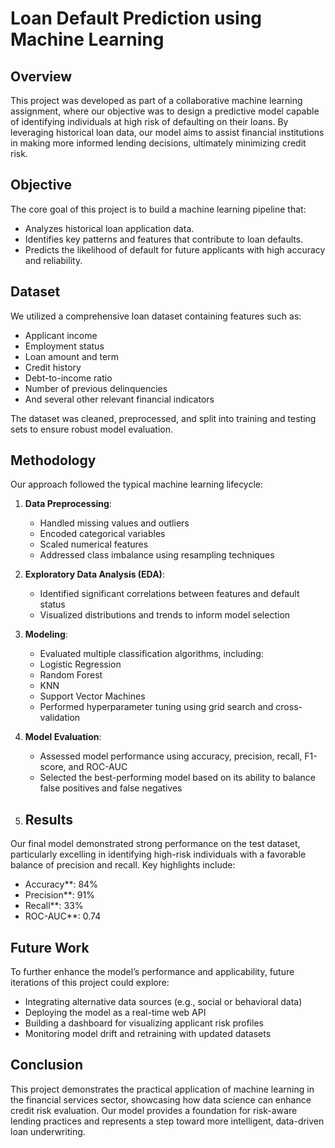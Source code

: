 
# Loan Default Prediction using Machine Learning

## Overview

This project was developed as part of a collaborative machine learning assignment, where our objective was to design a predictive model capable of identifying individuals at high risk of defaulting on their loans. By leveraging historical loan data, our model aims to assist financial institutions in making more informed lending decisions, ultimately minimizing credit risk.

## Objective

The core goal of this project is to build a machine learning pipeline that:

- Analyzes historical loan application data.
- Identifies key patterns and features that contribute to loan defaults.
- Predicts the likelihood of default for future applicants with high accuracy and reliability.

## Dataset

We utilized a comprehensive loan dataset containing features such as:

- Applicant income
- Employment status
- Loan amount and term
- Credit history
- Debt-to-income ratio
- Number of previous delinquencies
- And several other relevant financial indicators

The dataset was cleaned, preprocessed, and split into training and testing sets to ensure robust model evaluation.

## Methodology

Our approach followed the typical machine learning lifecycle:

1. **Data Preprocessing**:
   - Handled missing values and outliers
   - Encoded categorical variables
   - Scaled numerical features
   - Addressed class imbalance using resampling techniques

2. **Exploratory Data Analysis (EDA)**:
   - Identified significant correlations between features and default status
   - Visualized distributions and trends to inform model selection

3. **Modeling**:
   - Evaluated multiple classification algorithms, including:
   - Logistic Regression
   - Random Forest
   - KNN
   - Support Vector Machines
   - Performed hyperparameter tuning using grid search and cross-validation

4. **Model Evaluation**:
   - Assessed model performance using accuracy, precision, recall, F1-score, and ROC-AUC
   - Selected the best-performing model based on its ability to balance false positives and false negatives

5. ## Results

Our final model demonstrated strong performance on the test dataset, particularly excelling in identifying high-risk individuals with a favorable balance of precision and recall. Key highlights include:

   - Accuracy**: 84%
   - Precision**: 91%
   - Recall**: 33%
   - ROC-AUC**: 0.74

## Future Work

To further enhance the model’s performance and applicability, future iterations of this project could explore:

   - Integrating alternative data sources (e.g., social or behavioral data)
   - Deploying the model as a real-time web API
   - Building a dashboard for visualizing applicant risk profiles
   - Monitoring model drift and retraining with updated datasets

## Conclusion

This project demonstrates the practical application of machine learning in the financial services sector, showcasing how data science can enhance credit risk evaluation. Our model provides a foundation for risk-aware lending practices and represents a step toward more intelligent, data-driven loan underwriting.
